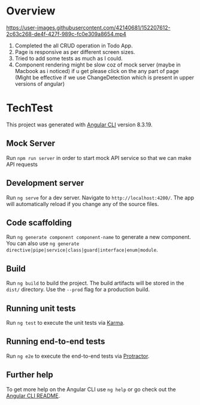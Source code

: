 # Overview


https://user-images.githubusercontent.com/42140681/152207612-2c63c268-de4f-427f-989c-fc0e309a8654.mp4


1. Completed the all CRUD operation in Todo App. 
2. Page is responsive as per different screen sizes.
3. Tried to add some tests as much as I could.
4. Component rendering might be slow coz of mock server (maybe in Macbook as i noticed) if u get please click on the any part of page (Might be effective if we use         ChangeDetection which is present in upper versions of angular) 

# TechTest

This project was generated with [Angular CLI](https://github.com/angular/angular-cli) version 8.3.19.

## Mock Server

Run `npm run server` in order to start mock API service so that we can make API requests

## Development server

Run `ng serve` for a dev server. Navigate to `http://localhost:4200/`. The app will automatically reload if you change any of the source files.

## Code scaffolding

Run `ng generate component component-name` to generate a new component. You can also use `ng generate directive|pipe|service|class|guard|interface|enum|module`.

## Build

Run `ng build` to build the project. The build artifacts will be stored in the `dist/` directory. Use the `--prod` flag for a production build.

## Running unit tests

Run `ng test` to execute the unit tests via [Karma](https://karma-runner.github.io).

## Running end-to-end tests

Run `ng e2e` to execute the end-to-end tests via [Protractor](http://www.protractortest.org/).

## Further help

To get more help on the Angular CLI use `ng help` or go check out the [Angular CLI README](https://github.com/angular/angular-cli/blob/master/README.md).

